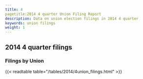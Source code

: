 ```yaml
---
title: 4
pagetitle:2014 4 quarter Union Filing Report
description: Data on union election filings in 2014 4 quarter 
keywords: union filings
weight: 1
---
```


## 2014 4 quarter filings

### Filings by Union
{{< readtable table="/tables/2014/4union_filings.html" >}}
